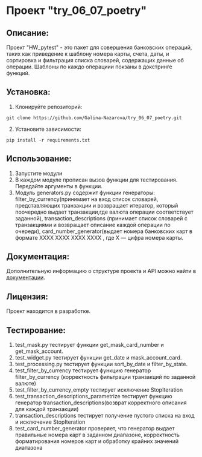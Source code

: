 # Проект "try_06_07_poetry"

## Описание:

Проект "HW_pytest" - это пакет для совершения банковских операций, 
таких как приведение к шаблону номера карты, счета, даты, и сортировка и фильтрация списка словарей, 
содержащих данные об операции. Шаблоны по каждо операциии покзаны в докстринге функций.

## Установка:

1. Клонируйте репозиторий:
```
git clone https://github.com/Galina-Nazarova/try_06_07_poetry.git
```

2. Установите зависимости:
```
pip install -r requirements.txt
```

## Использование:

1. Запустите модули
2. В каждом модуле прописан вызов функции для тестирования. Передайте аргументы в функции.
3. Модуль generators.py содержит функции генераторы: filter_by_currency(принимает 
на вход список словарей, представляющих транзакции и  возвращает итератор, 
который поочередно выдает транзакции,где валюта операции соответствует заданной), transaction_descriptions
(принимает список словарей с транзакциями и возвращает описание каждой операции по очереди), 
card_number_generator(выдает номера банковских карт в формате XXXX XXXX XXXX XXXX
, где X — цифра номера карты.

## Документация:

Дополнительную информацию о структуре проекта и API можно найти в [документации](README.md).

## Лицензия:

Проект находится в разработке.

## Тестирование:

1. test_mask.py тестирует функции get_mask_card_number и get_mask_account.
2. test_widget.py тестирует функции get_date и mask_account_card.
3. test_processing.py тестирует функции sort_by_date и filter_by_state.
4. test_filter_by_currency тестирует функцию генератор filter_by_currency (корректность фильтрации транзакций по заданной валюте)
5. test_filter_by_currency_empty тестирует исключение StopIteration
6. test_transaction_descriptions_parametrize тестирует функцию генератор transaction_descriptions(возврат корректного описания для каждой транзакции)
7. transaction_descriptions тестирует получение пустого списка на вход и исключение StopIteration
8. test_card_number_generator проверяет, что генератор выдает правильные номера карт в заданном диапазоне,
корректность форматирования номеров карт и обработку крайних значений диапазона
